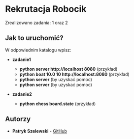 # Rekrutacja Robocik

Zrealizowano zadania: 1 oraz 2

## Jak to uruchomić?
W odpowiednim katalogu wpisz:
* **zadanie1**
	
	- **python server http://localhost 8080** (przykład)
	- **python boat 10.0 10 http://localhost:8080** (przykład)
	- **python server** (by uzyskać pomoc)
	- **python server** (by uzyskać pomoc)

* **zadanie2** 
	- **python chess board.state** (przykład)


## Autorzy

* **Patryk Szelewski** - [GitHub](https://github.com/pszelew)
